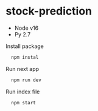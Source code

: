 # stock-prediction

- Node v16
- Py 2.7

Install package
```bash
  npm instal
```

Run next app
```bash
  npm run dev
```

Run index file
```bash
  npm start
```
